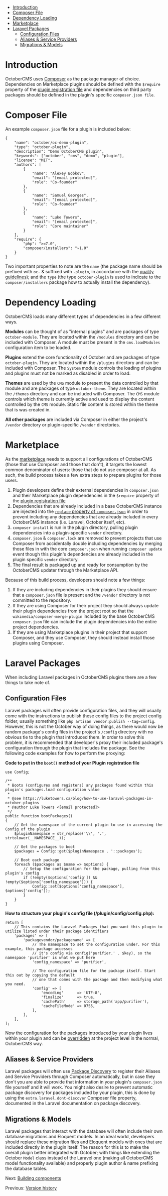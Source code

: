 *   [Introduction](#introduction)
*   [Composer File](#composer-file)
*   [Dependency Loading](#dependency-loading)
*   [Marketplace](#marketplace)
*   [Laravel Packages](#laravel-packages)
    *   [Configuration Files](#laravel-config-files)
    *   [Aliases & Service Providers](#laravel-aliases-service-providers)
    *   [Migrations & Models](#laravel-migrations-models)

<a name="introduction"></a>

# Introduction

OctoberCMS uses [Composer](https://getcomposer.org/) as the package manager of choice. Dependencies on Marketplace plugins should be defined with the `$require` property of the [plugin registration file](registration.md#dependency-definitions) and dependencies on third party packages should be defined in the plugin's specific `composer.json file`.

<a name="composer-file"></a>

# Composer File

An example `composer.json` file for a plugin is included below:

    {
        "name": "october/oc-demo-plugin",
        "type": "october-plugin",
        "description": "Demo OctoberCMS plugin",
        "keywords": ["october", "cms", "demo", "plugin"],
        "license": "MIT",
        "authors": [
            {
                "name": "Alexey Bobkov",
                "email": "[email protected]",
                "role": "Co-founder"
            },
            {
                "name": "Samuel Georges",
                "email": "[email protected]",
                "role": "Co-founder"
            },
            {
                "name": "Luke Towers",
                "email": "[email protected]",
                "role": "Core maintainer"
            }
        ],
        "require": {
            "php": ">=7.0",
            "composer/installers": "~1.0"
        }
    }

Two important properties to note are the `name` (the package name should be prefixed with `oc-` & suffixed with `-plugin`, in accordance with the [quality guidelines](http://octobercms.com/help/guidelines/developer#repository-naming)); and the `type` (the type `october-plugin` is used to indicate to the `composer/installers` package how to actually install the dependency).

<a name="dependency-loading"></a>

# Dependency Loading

OctoberCMS loads many different types of dependencies in a few different ways.

**Modules** can be thought of as "internal plugins" and are packages of type `october-module`. They are located within the `/modules` directory and can be included with Composer. A module must be present in the `cms.loadModules` configuration item to be loaded.

**Plugins** extend the core functionality of October and are packages of type `october-plugin`. They are located within the `/plugins` directory and can be included with Composer. The `System` module controls the loading of plugins and plugins must not be marked as disabled in order to load.

**Themes** are used by the `CMS` module to present the data controlled by that module and are packages of type `october-theme`. They are located within the `/themes` directory and can be included with Composer. The `CMS` module controls which theme is currently active and used to display the content controlled by the `CMS` module. Static file content is stored within the theme that is was created in.

**All other packages** are included via Composer in either the project's `/vendor` directory or plugin-specific `/vendor` directories.

<a name="marketplace"></a>

# Marketplace

As the [marketplace](https://octobercms.com/plugins) needs to support all configurations of OctoberCMS (those that use Composer and those that don't), it targets the lowest common denominator of users: those that do not use composer at all. As such, the build process takes a few extra steps to prepare plugins for those users.

1.  Plugin developers define their external dependencies in `composer.json` and their Marketplace plugin dependencies in the `$require` property of the [plugin registration file](registration.md#dependency-definitions)
2.  Dependencies that are already included in a base OctoberCMS instance are injected into the [`replace` property of `composer.json`](https://getcomposer.org/doc/04-schema.md#replace) in order to prevent including any dependencies that are already included in every OctoberCMS instance (i.e. Laravel, October itself, etc).
3.  `composer install` is run in the plugin directory, pulling plugin dependencies into a plugin-specific `vendor` directory.
4.  `composer.json` & `composer.lock` are removed to prevent projects that use Composer from accidentally double including dependencies by merging those files in with the core `composer.json` when running `composer update` event though this plugin's dependencies are already included in the plugin specific `vendor` directory.
5.  The final result is packaged up and ready for consumption by the OctoberCMS updater through the Marketplace API.

Because of this build process, developers should note a few things:

1.  If they are including dependencies in their plugins they should ensure that a `composer.json` file is present and the `/vendor` directory is not committed to the repository.
2.  If they are using Composer for their project they should always update their plugin dependencies from the project root so that the `wikimedia/composer-merge-plugin` included by the base OctoberCMS `composer.json` file can include the plugin dependencies into the entire project dependencies.
3.  If they are using Marketplace plugins in their project that support Composer, and they use Composer, they should instead install those plugins using Composer.

<a name="laravel-packages"></a>

# Laravel Packages

When including Laravel packages in OctoberCMS plugins there are a few things to take note of.

<a name="laravel-config-files"></a>

## Configuration Files

Laravel packages will often provide configuration files, and they will usually come with the instructions to publish these config files to the project config folder, usually something like `php artisan vendor:publish --tag=config`. However, this is not the October way of doing things, as there would now be random package's config files in the project's `/config` directory with no obvious tie to the plugin that introduced them. In order to solve this problem, it is recommended that developer's proxy their included package's configuration through the plugin that includes the package. See the following code examples for how to perform the proxying:

**Code to put in the `boot()` method of your Plugin registration file**

    use Config;

    /**
     * Boots (configures and registers) any packages found within this plugin's packages.load configuration value
     *
     * @see https://luketowers.ca/blog/how-to-use-laravel-packages-in-october-plugins
     * @author Luke Towers <[email protected]>
     */
    public function bootPackages()
    {
        // Get the namespace of the current plugin to use in accessing the Config of the plugin
        $pluginNamespace = str_replace('\\', '.', strtolower(__NAMESPACE__));

        // Get the packages to boot
        $packages = Config::get($pluginNamespace . '::packages');

        // Boot each package
        foreach ($packages as $name => $options) {
            // Setup the configuration for the package, pulling from this plugin's config
            if (!empty($options['config']) && !empty($options['config_namespace'])) {
                Config::set($options['config_namespace'], $options['config']);
            }
        }
    }

**How to structure your plugin's config file (/plugin/config/config.php):**

    return [
        // This contains the Laravel Packages that you want this plugin to utilize listed under their package identifiers
        'packages' => [
            'packagevendor/packagename' => [
                // The namespace to set the configuration under. For this example, this package accesses
                // it's config via config('purifier.' . $key), so the namespace 'purifier' is what we put here
                'config_namespace' => 'purifier',

                // The configuration file for the package itself. Start this out by copying the default
                // one that comes with the package and then modifying what you need.
                'config' => [
                    'encoding'      => 'UTF-8',
                    'finalize'      => true,
                    'cachePath'     => storage_path('app/purifier'),
                    'cacheFileMode' => 0755,
                ],
            ],
        ],
    ];

Now the configuration for the packages introduced by your plugin lives within your plugin and can be [overridden](settings.md#file-configuration) at the project level in the normal, OctoberCMS way.

<a name="laravel-aliases-service-providers"></a>

## Aliases & Service Providers

Laravel packages will often use [Package Discovery](https://laravel.com/docs/5.5/packages#package-discovery) to register their Aliases and Service Providers through Composer automatically, but in case they don't you are able to provide that information in your plugin's `composer.json` file yourself and it will work. You might also desire to prevent automatic package discovery for packages included by your plugin, this is done by using the `extra.laravel.dont-discover` Composer file property, documented in the Laravel documentation on package discovery.

<a name="laravel-migrations-models"></a>

## Migrations & Models

Laravel packages that interact with the database will often include their own database migrations and Eloquent models. In an ideal world, developers should replace these migration files and Eloquent models with ones that are included directly in the plugin itself. The reason for this is to make the overall plugin better integrated with October; with things like extending the October `Model` class instead of the Laravel one (making all OctoberCMS model functionality available) and properly plugin author & name prefixing the database tables.

Next: [Building components](components.md)

Previous: [Version history](updates.md)

